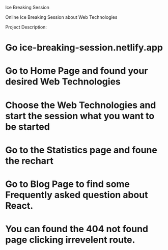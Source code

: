 Ice Breaking Session

Online Ice Breaking Session about Web Technologies 

Project Description:
# Go ice-breaking-session.netlify.app
# Go to Home Page and found your desired Web Technologies
# Choose the Web Technologies and start the session what you want to be started
# Go to the Statistics page and foune the rechart
# Go to Blog Page to find some Frequently asked question about React.
# You can found the 404 not found page clicking irrevelent route.